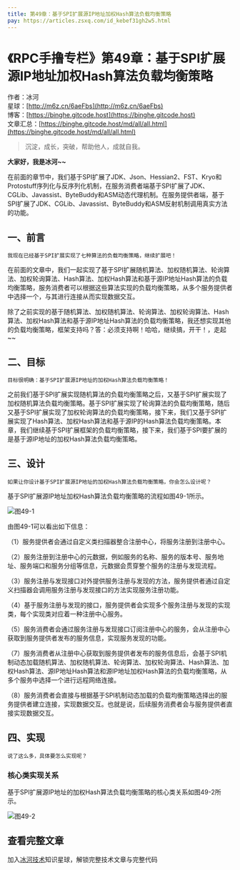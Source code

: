 ```yaml
---
title: 第49章：基于SPI扩展源IP地址加权Hash算法负载均衡策略
pay: https://articles.zsxq.com/id_kebef31gh2w5.html
---
```


# 《RPC手撸专栏》第49章：基于SPI扩展源IP地址加权Hash算法负载均衡策略

作者：冰河
<br/>星球：[http://m6z.cn/6aeFbs](http://m6z.cn/6aeFbs)
<br/>博客：[https://binghe.gitcode.host](https://binghe.gitcode.host)
<br/>文章汇总：[https://binghe.gitcode.host/md/all/all.html](https://binghe.gitcode.host/md/all/all.html)

> 沉淀，成长，突破，帮助他人，成就自我。

**大家好，我是冰河~~**

在前面的章节中，我们基于SPI扩展了JDK、Json、Hessian2、FST、Kryo和Protostuff序列化与反序列化机制，在服务消费者端基于SPI扩展了JDK、CGLib、Javassist、ByteBuddy和ASM动态代理机制。在服务提供者端，基于SPI扩展了JDK、CGLib、Javassist、ByteBuddy和ASM反射机制调用真实方法的功能。

## 一、前言

`我现在已经基于SPI扩展实现了七种算法的负载均衡策略，继续扩展吧！`

在前面的文章中，我们一起实现了基于SPI扩展随机算法、加权随机算法、轮询算法、加权轮询算法、Hash算法、加权Hash算法和基于源IP地址Hash算法的负载均衡策略，服务消费者可以根据这些算法实现的负载均衡策略，从多个服务提供者中选择一个，与其进行连接从而实现数据交互。

除了之前实现的基于随机算法、加权随机算法、轮询算法、加权轮询算法、Hash算法、加权Hash算法和基于源IP地址Hash算法的负载均衡策略，我还想实现其他的负载均衡策略，框架支持吗？答：必须支持啊！哈哈，继续搞，开干！，走起~~

## 二、目标

`目标很明确：基于SPI扩展源IP地址的加权Hash算法负载均衡策略！`

之前我们基于SPI扩展实现随机算法的负载均衡策略之后，又基于SPI扩展实现了加权随机算法负载均衡策略。基于SPI扩展实现了轮询算法的负载均衡策略，随后又基于SPI扩展实现了加权轮询算法的负载均衡策略，接下来，我们又基于SPI扩展实现了Hash算法、加权Hash算法和基于源IP的Hash算法负载均衡策略。本章，我们继续基于SPI扩展框架的负载均衡策略，接下来，我们基于SPI要扩展的是基于源IP地址的加权Hash算法负载均衡策略。

## 三、设计

`如果让你设计基于SPI扩展源IP地址的加权Hash算法负载均衡策略，你会怎么设计呢？`

基于SPI扩展源IP地址加权Hash算法负载均衡策略的流程如图49-1所示。

![图49-1](https://binghe.gitcode.host/assets/images/middleware/rpc/rpc-2022-11-27-001.png)

由图49-1可以看出如下信息：

（1）服务提供者会通过自定义类扫描器整合注册中心，将服务注册到注册中心。

（2）服务注册到注册中心的元数据，例如服务的名称、服务的版本号、服务地址、服务端口和服务分组等信息，元数据会贯穿整个服务的注册与发现流程。

（3）服务注册与发现接口对外提供服务注册与发现的方法，服务提供者通过自定义扫描器会调用服务注册与发现接口的方法实现服务注册功能。

（4）基于服务注册与发现的接口，服务提供者会实现多个服务注册与发现的实现类，每个实现类对应着一种注册中心服务。

（5）服务消费者会通过服务注册与发现接口订阅注册中心的服务，会从注册中心获取到服务提供者发布的服务信息，实现服务发现的功能。

（7）服务消费者从注册中心获取到服务提供者发布的服务信息后，会基于SPI机制动态加载随机算法、加权随机算法、轮询算法、加权轮询算法、Hash算法、加权Hash算法、源IP地址Hash算法和源IP地址加权Hash算法的负载均衡策略，从多个服务中选择一个进行远程网络连接。

（8）服务消费者会直接与根据基于SPI机制动态加载的负载均衡策略选择出的服务提供者建立连接，实现数据交互。也就是说，后续服务消费者会与服务提供者直接实现数据交互。

## 四、实现

`说了这么多，具体要怎么实现呢？`

### 核心类实现关系

基于SPI扩展源IP地址的加权Hash算法负载均衡策略的核心类关系如图49-2所示。

![图49-2](https://binghe.gitcode.host/assets/images/middleware/rpc/rpc-2022-11-27-002.png)

## 查看完整文章

加入[冰河技术](http://m6z.cn/6aeFbs)知识星球，解锁完整技术文章与完整代码